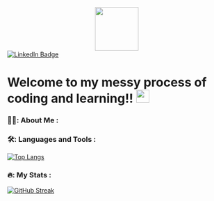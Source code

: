 <div id="header" align="center">
  <img src="https://i1.wp.com/www.statecollegegirlscouts.org/wp-content/uploads/2019/08/Cadette-Coding-for-good-1.png?fit=319%2C319&ssl=1" width="100"/>
</div>

<div id="badges">
  <a href="www.linkedin.com/in/abhyuday-chauhan">
    <img src="https://img.shields.io/badge/LinkedIn-blue?style=for-the-badge&logo=linkedin&logoColor=white" alt="LinkedIn Badge"/>
  </a>
</div>

<img src="https://komarev.com/ghpvc/?username=abudubai16&style=flat-square&color=blue" alt=""/>

<h1>
  Welcome to my messy process of coding and learning!!
  <img src="https://media.giphy.com/media/hvRJCLFzcasrR4ia7z/giphy.gif" width="30px"/>
</h1>

### 👨‍🎓: About Me :

### 🛠️: Languages and Tools :
[![Top Langs](https://github-readme-stats.vercel.app/api/top-langs/?username=abudubai16&layout=compact&theme=vision-friendly-dark)](https://github.com/anuraghazra/github-readme-stats)
### 🔥: My Stats :
[![GitHub Streak](http://github-readme-streak-stats.herokuapp.com?user=abudubai16&theme=dark&background=000000)](https://git.io/streak-stats)



